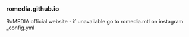 ### romedia.github.io
RoMEDIA official website - if unavailable go to romedia.mtl on instagram
_config.yml     
